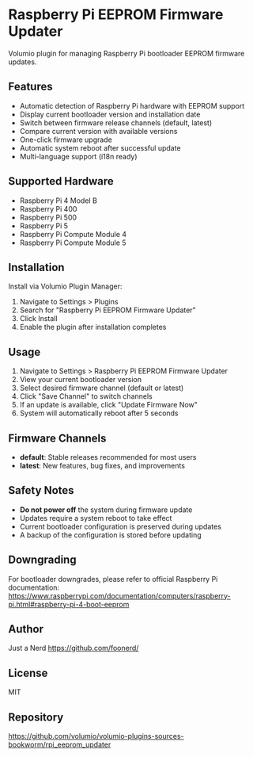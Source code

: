 # Raspberry Pi EEPROM Firmware Updater

Volumio plugin for managing Raspberry Pi bootloader EEPROM firmware updates.

## Features

- Automatic detection of Raspberry Pi hardware with EEPROM support
- Display current bootloader version and installation date
- Switch between firmware release channels (default, latest)
- Compare current version with available versions
- One-click firmware upgrade
- Automatic system reboot after successful update
- Multi-language support (i18n ready)

## Supported Hardware

- Raspberry Pi 4 Model B
- Raspberry Pi 400
- Raspberry Pi 500
- Raspberry Pi 5
- Raspberry Pi Compute Module 4
- Raspberry Pi Compute Module 5

## Installation

Install via Volumio Plugin Manager:

1. Navigate to Settings > Plugins
2. Search for "Raspberry Pi EEPROM Firmware Updater"
3. Click Install
4. Enable the plugin after installation completes

## Usage

1. Navigate to Settings > Raspberry Pi EEPROM Firmware Updater
2. View your current bootloader version
3. Select desired firmware channel (default or latest)
4. Click "Save Channel" to switch channels
5. If an update is available, click "Update Firmware Now"
6. System will automatically reboot after 5 seconds

## Firmware Channels

- **default**: Stable releases recommended for most users
- **latest**: New features, bug fixes, and improvements

## Safety Notes

- **Do not power off** the system during firmware update
- Updates require a system reboot to take effect
- Current bootloader configuration is preserved during updates
- A backup of the configuration is stored before updating

## Downgrading

For bootloader downgrades, please refer to official Raspberry Pi documentation:
https://www.raspberrypi.com/documentation/computers/raspberry-pi.html#raspberry-pi-4-boot-eeprom

## Author

Just a Nerd
https://github.com/foonerd/

## License

MIT

## Repository

https://github.com/volumio/volumio-plugins-sources-bookworm/rpi_eeprom_updater
